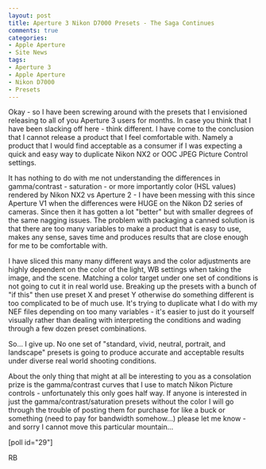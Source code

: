 ```yaml
---
layout: post
title: Aperture 3 Nikon D7000 Presets - The Saga Continues
comments: true
categories:
- Apple Aperture
- Site News
tags:
- Aperture 3
- Apple Aperture
- Nikon D7000
- Presets
---
```

Okay - so I have been screwing around with the presets that I envisioned releasing to all of you Aperture 3 users for months. In case you think that I have been slacking off here - think different. I have come to the conclusion that I cannot release a product that I feel comfortable with. Namely a product that I would find acceptable as a consumer if I was expecting a quick and easy way to duplicate Nikon NX2 or OOC JPEG Picture Control settings.

It has nothing to do with me not understanding the differences in gamma/contrast - saturation - or more importantly color (HSL values) rendered by Nikon NX2 vs Aperture 2 - I have been messing with this since Aperture V1 when the differences were HUGE on the Nikon D2 series of cameras. Since then it has gotten a lot "better" but with smaller degrees of the same nagging issues. The problem with packaging a canned solution is that there are too many variables to make a product that is easy to use, makes any sense, saves time and produces results that are close enough for me to be comfortable with.

I have sliced this many many different ways and the color adjustments are highly dependent on the color of the light, WB settings when taking the image, and the scene. Matching a color target under one set of conditions is not going to cut it in real world use. Breaking up the presets with a bunch of "if this" then use preset X and preset Y otherwise do something different is too complicated to be of much use. It's trying to duplicate what I do with my NEF files depending on too many variables - it's easier to just do it yourself visually rather than dealing with interpreting the conditions and wading through a few dozen preset combinations.

So... I give up. No one set of "standard, vivid, neutral, portrait, and landscape" presets is going to produce accurate and acceptable results under diverse real world shooting conditions.

About the only thing that might at all be interesting to you as a consolation prize is the gamma/contrast curves that I use to match Nikon Picture controls - unfortunately this only goes half way. If anyone is interested in just the gamma/contrast/saturation presets without the color I will go through the trouble of posting them for purchase for like a buck or something (need to pay for bandwidth somehow...) please let me know - and sorry I cannot move this particular mountain...

[poll id="29"]

RB